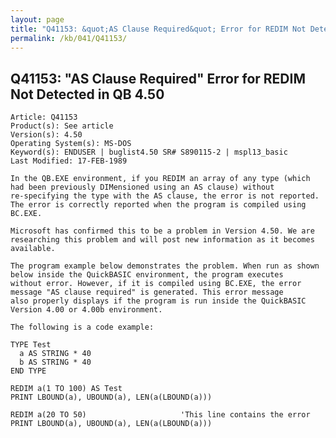```yaml
---
layout: page
title: "Q41153: &quot;AS Clause Required&quot; Error for REDIM Not Detected in QB 4.50"
permalink: /kb/041/Q41153/
---
```


## Q41153: &quot;AS Clause Required&quot; Error for REDIM Not Detected in QB 4.50

	Article: Q41153
	Product(s): See article
	Version(s): 4.50
	Operating System(s): MS-DOS
	Keyword(s): ENDUSER | buglist4.50 SR# S890115-2 | mspl13_basic
	Last Modified: 17-FEB-1989
	
	In the QB.EXE environment, if you REDIM an array of any type (which
	had been previously DIMensioned using an AS clause) without
	re-specifying the type with the AS clause, the error is not reported.
	The error is correctly reported when the program is compiled using
	BC.EXE.
	
	Microsoft has confirmed this to be a problem in Version 4.50. We are
	researching this problem and will post new information as it becomes
	available.
	
	The program example below demonstrates the problem. When run as shown
	below inside the QuickBASIC environment, the program executes
	without error. However, if it is compiled using BC.EXE, the error
	message "AS clause required" is generated. This error message
	also properly displays if the program is run inside the QuickBASIC
	Version 4.00 or 4.00b environment.
	
	The following is a code example:
	
	TYPE Test
	  a AS STRING * 40
	  b AS STRING * 40
	END TYPE
	
	REDIM a(1 TO 100) AS Test
	PRINT LBOUND(a), UBOUND(a), LEN(a(LBOUND(a)))
	
	REDIM a(20 TO 50)                     'This line contains the error
	PRINT LBOUND(a), UBOUND(a), LEN(a(LBOUND(a)))
